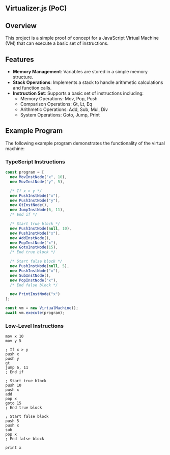## Virtualizer.js (PoC)

## Overview

This project is a simple proof of concept for a JavaScript Virtual Machine (VM) 
that can execute a basic set of instructions.

## Features

- **Memory Management**: Variables are stored in a simple memory structure.
- **Stack Operations**: Implements a stack to handle arithmetic calculations and function calls.
- **Instruction Set**: Supports a basic set of instructions including:
    - Memory Operations: Mov, Pop, Push
    - Comparison Operations: Gt, Lt, Eq
    - Arithmetic Operations: Add, Sub, Mul, Div
    - System Operations: Goto, Jump, Print

## Example Program

The following example program demonstrates the functionality of the virtual machine:

### TypeScript Instructions
```typescript
const program = [
  new MovInstNode("x", 10),
  new MovInstNode("y", 5),

  /* If x > y */
  new PushInstNode("x"),
  new PushInstNode("y"),
  new GtInstNode(),
  new JumpInstNode(6, 11),
  /* End if */

  /* Start true block */
  new PushInstNode(null, 10),
  new PushInstNode("x"),
  new AddInstNode(),
  new PopInstNode("x"),
  new GotoInstNode(15),
  /* End true block */

  /* Start false block */
  new PushInstNode(null, 5),
  new PushInstNode("x"),
  new SubInstNode(),
  new PopInstNode("x"),
  /* End false block */

  new PrintInstNode("x")
];

const vm = new VirtualMachine();
await vm.execute(program);
```

### Low-Level Instructions

```assembly
mov x 10
mov y 5

; If x > y
push x
push y
gt
jump 6, 11
; End if

; Start true block
push 10
push x
add
pop x
goto 15
; End true block

; Start false block
push 5
push x
sub
pop x
; End false block

print x
```